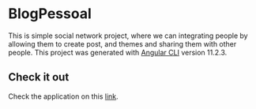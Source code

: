# BlogPessoal
This is simple social network project, where we can integrating people by allowing them to create post, and themes and sharing them with other people. 
This project was generated with [Angular CLI](https://github.com/angular/angular-cli) version 11.2.3.



## Check it out

Check the application on this [link](https://smblog.netlify.app/).


